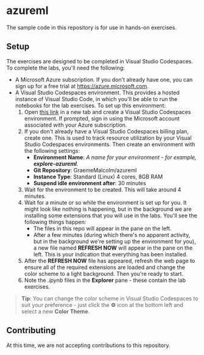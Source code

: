 # azureml


The sample code in this repository is for use in hands-on exercises.

## Setup

The exercises are designed to be completed in Visual Studio Codespaces. To complete the labs, you'll need the following:

- A Microsoft Azure subscription. If you don't already have one, you can sign up for a free trial at <a href ='https://azure.microsoft.com' target='_blank'>https://azure.microsoft.com</a>.
- A Visual Studio Codespaces environment. This provides a hosted instance of Visual Studio Code, in which you'll be able to run the notebooks for the lab exercises. To set up this environment:
   1. Open [this link](https://online.visualstudio.com/environments/new?name=azureml&repo=GraemeMalcolm/azureml) in a new tab and create a Visual Studio Codespaces environment. If prompted, sign in using the Microsoft account associated with your Azure subscription.
    2. If you don't already have a Visual Studio Codespaces billing plan, create one. This is used to track resource utilization by your Visual Studio Codespaces environments. Then create an environment with the following settings:
        - **Environment Name**: *A name for your environment - for example, **explore-azureml**.*
        - **Git Repository**: GraemeMalcolm/azureml
        - **Instance Type**: Standard (Linux) 4 cores, 8GB RAM
        - **Suspend idle environment after**: 30 minutes
    3. Wait for the environment to be created. This will take around 4 minutes.
    4. Wait for a minute or so while the environment is set up for you. It might look like nothing is happening, but in the background we are installing some extensions that you will use in the labs. You'll see the following things happen:
        - The files in this repo will appear in the pane on the left.
        - After a few minutes (during which there's no apparent activity, but in the background we're setting up the environment for you), a new file named **REFRESH NOW** will appear in the pane on the left. This is your indication that everything has been installed.
    5. After the **REFRESH NOW** file has appeared, refresh the web page to ensure all of the required extensions are loaded and change the color scheme to a light background. Then you're ready to start.
    6. Note the *.ipynb* files in the **Explorer** pane - these contain the lab exercises.

> **Tip**: You can change the color scheme in Visual Studio Codespaces to suit your preference - just click the **&#9881;** icon at the bottom left and select a new **Color Theme**.

## Contributing

At this time, we are not accepting contributions to this repository.